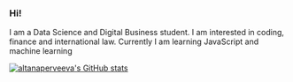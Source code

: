 ### Hi!
I am a Data Science and Digital Business student.
I am interested in coding, finance and international law.
Currently I am learning JavaScript and machine learning

<!--
**altanaperveeva/altanaperveeva** is a ✨ _special_ ✨ repository because its `README.md` (this file) appears on your GitHub profile.

Here are some ideas to get you started:

- 🔭 I’m currently working on ...
- 🌱 I’m currently learning ...
- 👯 I’m looking to collaborate on ...
- 🤔 I’m looking for help with ...
- 💬 Ask me about ...
- 📫 How to reach me: ...
- 😄 Pronouns: ...
- ⚡ Fun fact: ...
-->

[![altanaperveeva's GitHub stats](https://github-readme-stats.vercel.app/api?username=altanaperveeva&count_private=true&show_icons=true&theme=dark)](https://github.com/anuraghazra/github-readme-stats)

